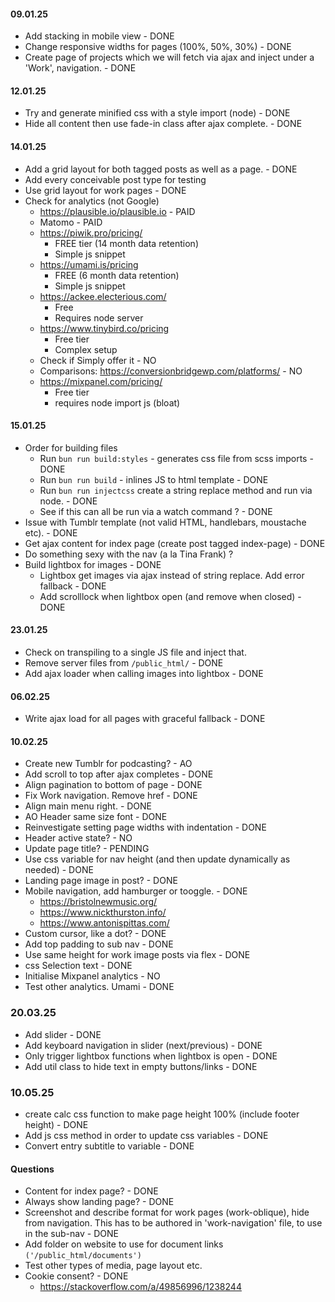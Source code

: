 #### 09.01.25
- Add stacking in mobile view - DONE
- Change responsive widths for pages (100%, 50%, 30%) - DONE
- Create page of projects which we will fetch via ajax and inject under a 'Work', navigation. - DONE

#### 12.01.25
- Try and generate minified css with a style import (node) - DONE
- Hide all content then use fade-in class after ajax complete. - DONE

#### 14.01.25
- Add a grid layout for both tagged posts as well as a page. - DONE
- Add every conceivable post type for testing
- Use grid layout for work pages - DONE
- Check for analytics (not Google)
   - https://plausible.io/plausible.io - PAID
   - Matomo - PAID
   - https://piwik.pro/pricing/ 
      - FREE tier (14 month data retention)
      - Simple js snippet
   - https://umami.is/pricing 
      - FREE (6 month data retention)
      - Simple js snippet
   - https://ackee.electerious.com/
      - Free
      - Requires node server
   - https://www.tinybird.co/pricing
      - Free tier
      - Complex setup
   - Check if Simply offer it - NO
   - Comparisons: https://conversionbridgewp.com/platforms/ - NO
   - https://mixpanel.com/pricing/
      - Free tier
      - requires node import js (bloat)

#### 15.01.25
- Order for building files
   - Run `bun run build:styles` - generates css file from scss imports - DONE
   - Run `bun run build` - inlines JS to html template - DONE
   - Run `bun run injectcss` create a string replace method and run via node. - DONE
   - See if this can all be run via a watch command ? - DONE
- Issue with Tumblr template (not valid HTML, handlebars, moustache etc). - DONE
- Get ajax content for index page (create post tagged index-page) - DONE
- Do something sexy with the nav (a la Tina Frank) ? 
- Build lightbox for images - DONE
   - Lightbox get images via ajax instead of string replace. Add error fallback - DONE
   - Add scrolllock when lightbox open (and remove when closed) - DONE

#### 23.01.25
- Check on transpiling to a single JS file and inject that. 
- Remove server files from `/public_html/` - DONE
- Add ajax loader when calling images into lightbox - DONE

#### 06.02.25
- Write ajax load for all pages with graceful fallback - DONE

#### 10.02.25
- Create new Tumblr for podcasting? - AO
- Add scroll to top after ajax completes - DONE
- Align pagination to bottom of page - DONE
- Fix Work navigation. Remove href - DONE
- Align main menu right. - DONE
- AO Header same size font - DONE
- Reinvestigate setting page widths with indentation - DONE
- Header active state? - NO
- Update page title? - PENDING
- Use css variable for nav height (and then update dynamically as needed) - DONE
- Landing page image in post? - DONE
- Mobile navigation, add hamburger or tooggle. - DONE
   - https://bristolnewmusic.org/ 
   - https://www.nickthurston.info/
   - https://www.antonispittas.com/
- Custom cursor, like a dot? - DONE
- Add top padding to sub nav - DONE
- Use same height for work image posts via flex - DONE
- css Selection text - DONE
- Initialise Mixpanel analytics - NO
- Test other analytics. Umami - DONE

### 20.03.25
- Add slider - DONE
- Add keyboard navigation in slider (next/previous) - DONE
- Only trigger lightbox functions when lightbox is open - DONE
- Add util class to hide text in empty buttons/links - DONE

### 10.05.25
- create calc css function to make page height 100% (include footer height) - DONE
- Add js css method in order to update css variables - DONE
- Convert entry subtitle to variable - DONE

#### Questions
- Content for index page? - DONE
- Always show landing page? - DONE
- Screenshot and describe format for work pages (work-oblique), hide from navigation. This has to be authored in 'work-navigation' file, to use in the sub-nav - DONE
- Add folder on website to use for document links `('/public_html/documents')`
- Test other types of media, page layout etc. 
- Cookie consent? - DONE
   - https://stackoverflow.com/a/49856996/1238244